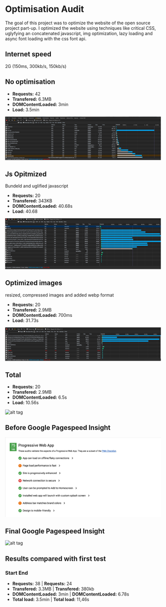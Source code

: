 
# Optimisation Audit
The goal of this project was to optimize the website of the open source project part-up. I optimized the website using techniques like critical CSS, uglyfying an concatenated javascript, img optimization, lazy loading and async font loading with the css font api.

## Internet speed
2G (150ms, 300kb/s, 150kb/s)

## No optimisation

- **Requests:** 42
- **Transfered:** 6.3MB
- **DOMContentLoaded:** 3min
- **Load:** 3.5min

![alt tag](https://github.com/soraya2/project-part-up/blob/master/screenshots/not_optimized.jpg)

## Js Opitmized
Bundeld and uglified javascript

- **Requests:** 20
- **Transfered:** 343KB
- **DOMContentLoaded:** 40.68s
- **Load:**  40.68

![alt tag](https://github.com/soraya2/rijksmuseumapp_/blob/master/screenshots/optimized-js.jpg)

## Optimized images
resized, compressed images and added webp format

- **Requests:** 20
- **Transfered:** 2.9MB
- **DOMContentLoaded:** 700ms
- **Load:** 31.73s

![alt tag](https://github.com/soraya2/rijksmuseumapp_/blob/master/screenshots/performance_imgoptimize.jpg)

## Total
- **Requests:** 20
- **Transfered:** 2.9MB
- **DOMContentLoaded:** 6.5s
- **Load:** 10.56s

![alt tag](https://github.com/soraya2/rijksmuseumapp_/blob/master/screenshots/total.jpg)

## Before Google Pagespeed Insight
![alt tag](https://github.com/soraya2/rijksmuseumapp_/blob/master/screenshots/performance_start.jpg)


## Final Google Pagespeed Insight
![alt tag](https://github.com/soraya2/rijksmuseumapp_/blob/master/screenshots/total.jpg)


## Results compared with first test

### Start                           End
- **Requests:** 38                 | **Requests:** 24
- **Transfered:** 3.3MB            | **Transfered:** 380kb
- **DOMContentLoaded:** 3min       | **DOMContentLoaded:** 6.78s
- **Total load:** 3.5min           | **Total load:** 11,46s

